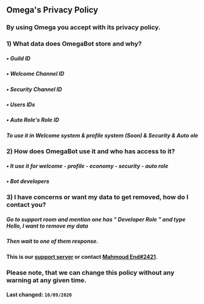 ## Omega's Privacy Policy

### By using Omega you accept with its privacy policy. 

### 1) What data does OmegaBot store and why?

##### • Guild ID
##### • Welcome Channel ID
##### • Security Channel ID
##### • Users IDs
##### • Auto Role's Role ID
##### To use it in Welcome system & profile system (Soon) & Security & Auto ole

### 2) How does OmegaBot use it and who has access to it?
 
##### • It use it for welcome - profile - economy - security - auto role

##### • Bot developers

### 3) I have concerns or want my data to get removed, how do I contact you?
  
##### Go to support room and mention one has " Developer Role " and type Hello, I want to remove my data
##### Then wait to one of them response.

#### This is our [support server](https://discord.gg/dTWsep6) or contact [Mahmoud End#2421](https://discord.com/users/746545018545635379).

### Please note, that we can change this policy without any warning at any given time.
#### **Last changed:** `10/09/2020`
